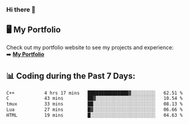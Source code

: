 ### Hi there 🌱  

## 🖥️ My Portfolio  
Check out my portfolio website to see my projects and experience:  
➡️ [**My Portfolio**](https://dieg0raf.github.io/)  

## 📊 Coding during the Past 7 Days: 
<!--START_SECTION:waka-->

```txt
C++           4 hrs 17 mins   ███████████████▓░░░░░░░░░   62.51 %
C             43 mins         ██▓░░░░░░░░░░░░░░░░░░░░░░   10.54 %
tmux          33 mins         ██░░░░░░░░░░░░░░░░░░░░░░░   08.13 %
Lua           27 mins         █▓░░░░░░░░░░░░░░░░░░░░░░░   06.66 %
HTML          19 mins         █░░░░░░░░░░░░░░░░░░░░░░░░   04.63 %
```

<!--END_SECTION:waka-->
<!--
**Dieg0raf/Dieg0raf** is a ✨ _special_ ✨ repository because its `README.md` (this file) appears on your GitHub profile.

Here are some ideas to get you started:

- 🔭 I’m currently working on ...
- 🌱 I’m currently learning ...
- 👯 I’m looking to collaborate on ...
- 🤔 I’m looking for help with ...
- 💬 Ask me about ...
- 📫 How to reach me: ...
- 😄 Pronouns: ...
- ⚡ Fun fact: ...
-->
